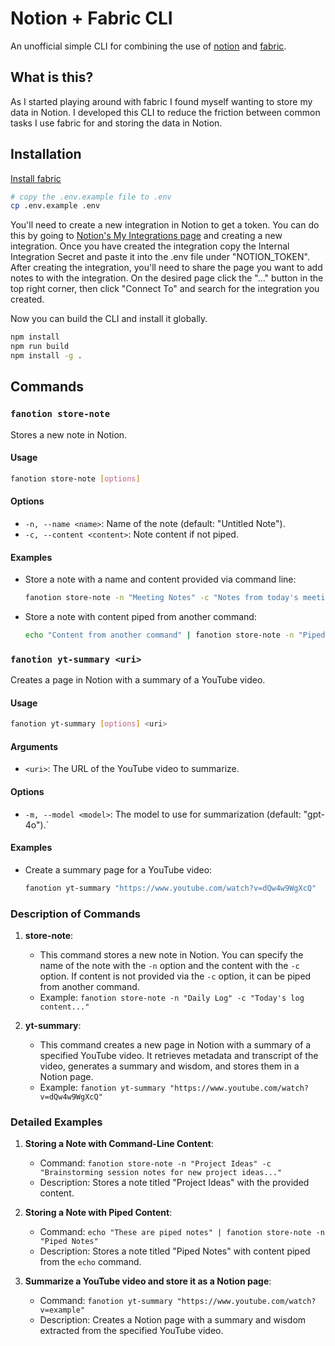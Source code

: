 # Notion + Fabric CLI

An unofficial simple CLI for combining the use of [notion](https://notion.so) and [fabric](https://github.com/danielmiessler/fabric/).

## What is this?

As I started playing around with fabric I found myself wanting to store my data in Notion. I developed this CLI to reduce the friction between common tasks I use fabric for and storing the data in Notion.

## Installation

[Install fabric](https://github.com/danielmiessler/fabric/tree/main?tab=readme-ov-file#quickstart)

```bash
# copy the .env.example file to .env
cp .env.example .env
```

You'll need to create a new integration in Notion to get a token. You can do this by going to [Notion's My Integrations page](https://www.notion.so/my-integrations) and creating a new integration. Once you have created the integration copy the Internal Integration Secret and paste it into the .env file under "NOTION_TOKEN".
After creating the integration, you'll need to share the page you want to add notes to with the integration. On the desired page click the "..." button in the top right corner, then click "Connect To" and search for the integration you created.

Now you can build the CLI and install it globally.

```bash
npm install
npm run build
npm install -g .
```

## Commands

### `fanotion store-note`

Stores a new note in Notion.

#### Usage

```bash
fanotion store-note [options]
```

#### Options

- `-n, --name <name>`: Name of the note (default: "Untitled Note").
- `-c, --content <content>`: Note content if not piped.

#### Examples

- Store a note with a name and content provided via command line:

  ```bash
  fanotion store-note -n "Meeting Notes" -c "Notes from today's meeting..."
  ```

- Store a note with content piped from another command:

  ```bash
  echo "Content from another command" | fanotion store-note -n "Piped Note"
  ```

### `fanotion yt-summary <uri>`

Creates a page in Notion with a summary of a YouTube video.

#### Usage

```bash
fanotion yt-summary [options] <uri>
```

#### Arguments

- `<uri>`: The URL of the YouTube video to summarize.

#### Options

- `-m, --model <model>`: The model to use for summarization (default: "gpt-4o").`

#### Examples

- Create a summary page for a YouTube video:

  ```bash
  fanotion yt-summary "https://www.youtube.com/watch?v=dQw4w9WgXcQ"
  ```

### Description of Commands

1. **store-note**:

   - This command stores a new note in Notion. You can specify the name of the note with the `-n` option and the content with the `-c` option. If content is not provided via the `-c` option, it can be piped from another command.
   - Example: `fanotion store-note -n "Daily Log" -c "Today's log content..."`

2. **yt-summary**:
   - This command creates a new page in Notion with a summary of a specified YouTube video. It retrieves metadata and transcript of the video, generates a summary and wisdom, and stores them in a Notion page.
   - Example: `fanotion yt-summary "https://www.youtube.com/watch?v=dQw4w9WgXcQ"`

### Detailed Examples

1. **Storing a Note with Command-Line Content**:

   - Command: `fanotion store-note -n "Project Ideas" -c "Brainstorming session notes for new project ideas..."`
   - Description: Stores a note titled "Project Ideas" with the provided content.

2. **Storing a Note with Piped Content**:

   - Command: `echo "These are piped notes" | fanotion store-note -n "Piped Notes"`
   - Description: Stores a note titled "Piped Notes" with content piped from the `echo` command.

3. **Summarize a YouTube video and store it as a Notion page**:
   - Command: `fanotion yt-summary "https://www.youtube.com/watch?v=example"`
   - Description: Creates a Notion page with a summary and wisdom extracted from the specified YouTube video.
